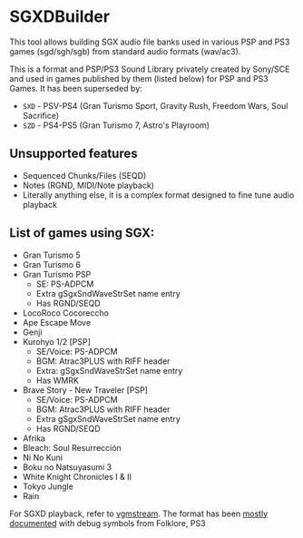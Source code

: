 # SGXDBuilder

This tool allows building SGX audio file banks used in various PSP and PS3 games (sgd/sgh/sgb) from standard audio formats (wav/ac3).

This is a format and PSP/PS3 Sound Library privately created by Sony/SCE and used in games published by them (listed below) for PSP and PS3 Games.
It has been superseded by:
* `SXD` - PSV-PS4 (Gran Turismo Sport, Gravity Rush, Freedom Wars, Soul Sacrifice)
* `SZD` - PS4-PS5 (Gran Turismo 7, Astro's Playroom)

## Unsupported features
* Sequenced Chunks/Files (SEQD)
* Notes (RGND, MIDI/Note playback)
* Literally anything else, it is a complex format designed to fine tune audio playback

## List of games using SGX:
* Gran Turismo 5
* Gran Turismo 6
* Gran Turismo PSP
  * SE: PS-ADPCM
  * Extra gSgxSndWaveStrSet name entry
  * Has RGND/SEQD
* LocoRoco Cocoreccho
* Ape Escape Move
* Genji
* Kurohyo 1/2 [PSP]
  * SE/Voice: PS-ADPCM
  * BGM: Atrac3PLUS with RIFF header
  * Extra: gSgxSndWaveStrSet name entry
  * Has WMRK
* Brave Story - New Traveler [PSP] 
  * SE/Voice: PS-ADPCM
  * BGM: Atrac3PLUS with RIFF header
  * Extra gSgxSndWaveStrSet name entry
  * Has RGND/SEQD
* Afrika
* Bleach: Soul Resurrección
* Ni No Kuni
* Boku no Natsuyasumi 3
* White Knight Chronicles I & II
* Tokyo Jungle
* Rain

For SGXD playback, refer to [vgmstream](https://github.com/vgmstream/vgmstream).
The format has been [mostly documented](https://github.com/Nenkai/SGXDataBuilder/blob/master/SGXDBuilder/SGXD.bt) with debug symbols from Folklore, PS3
